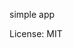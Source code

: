 simple app



License: MIT











































































































































































































































































